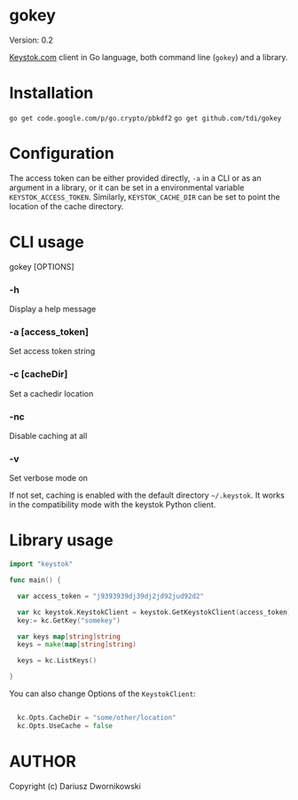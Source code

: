 gokey
=====

Version: 0.2

[Keystok.com](http://keystok.com) client in Go language, both command line (`gokey`) and a library. 


Installation
============

`go get code.google.com/p/go.crypto/pbkdf2`
`go get github.com/tdi/gokey`


Configuration
=============

The access token can be either provided directly, `-a` in a CLI or as an argument in a library, 
or it can be set in a environmental variable `KEYSTOK_ACCESS_TOKEN`. Similarly, `KEYSTOK_CACHE_DIR`
can be set to point the location of the cache directory. 


CLI usage
=========

gokey [OPTIONS]

### -h 

Display a help message

### -a [access\_token]

Set access token string

### -c [cacheDir]

Set a cachedir location

### -nc 

Disable caching at all

### -v 

Set verbose mode on


If not set, caching is enabled with the default directory `~/.keystok`. It works in the
compatibility mode with the keystok Python client. 

Library usage
=============

```go 
import "keystok"

func main() {

  var access_token = "j9393939dj39dj2jd92jud92d2"

  var kc keystok.KeystokClient = keystok.GetKeystokClient(access_token)
  key:= kc.GetKey("somekey")

  var keys map[string]string
  keys = make(map[string]string)

  keys = kc.ListKeys()

}

```

You can also change Options of the `KeystokClient`:

```go

  kc.Opts.CacheDir = "some/other/location"
  kc.Opts.UseCache = false


```

AUTHOR
======

Copyright (c) Dariusz Dwornikowski




